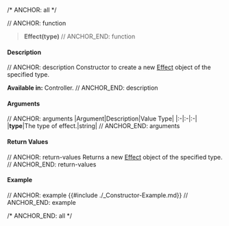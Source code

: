/* ANCHOR: all */

// ANCHOR: function
>**Effect(type)**
// ANCHOR_END: function

#### Description

// ANCHOR: description
Constructor to create a new [Effect](./Effect.md) object of the specified type.

**Available in:** Controller.
// ANCHOR_END: description

#### Arguments

// ANCHOR: arguments
|Argument|Description|Value Type|
|:-|:-|:-|
|**type**|The type of effect.|string|
// ANCHOR_END: arguments

#### Return Values

// ANCHOR: return-values
Returns a new [Effect](./Effect.md) object of the specified type.
// ANCHOR_END: return-values

#### Example

// ANCHOR: example
{{#include ./_Constructor-Example.md}}
// ANCHOR_END: example

/* ANCHOR_END: all */